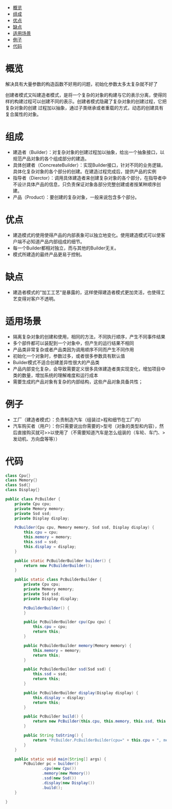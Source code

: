 
<!-- TOC -->

- [概览](#%E6%A6%82%E8%A7%88)
- [组成](#%E7%BB%84%E6%88%90)
- [优点](#%E4%BC%98%E7%82%B9)
- [缺点](#%E7%BC%BA%E7%82%B9)
- [适用场景](#%E9%80%82%E7%94%A8%E5%9C%BA%E6%99%AF)
- [例子](#%E4%BE%8B%E5%AD%90)
- [代码](#%E4%BB%A3%E7%A0%81)

<!-- /TOC -->

# 概览
解决具有大量参数的构造函数不好用的问题，初始化参数太多太复杂就不好了

创建者模式又叫建造者模式，是将一个复杂的对象的构建与它的表示分离，使得同样的构建过程可以创建不同的表示。创建者模式隐藏了复杂对象的创建过程，它把复杂对象的创建
过程加以抽象，通过子类继承或者重载的方式，动态的创建具有复合属性的对象。

# 组成
+ 建造者（Builder）：对复杂对象的创建过程加以抽象，给出一个抽象接口，以规范产品对象的各个组成部分的建造。
+ 具体创建者（ConcreateBuilder）：实现Builder接口，针对不同的业务逻辑，具体化复杂对象的各个部分的创建。在建造过程完成后，提供产品的实例
+ 指导者（Dierctor）：调用具体建造者来创建复杂对象的各个部分，在指导者中不设计具体产品的信息，只负责保证对象各部分完整创建或者按某种顺序创建。
+ 产品（Product）：要创建的复杂对象，一般来说包含多个部分。

# 优点
+ 建造模式的使用使得产品的内部表象可以独立地变化。使用建造模式可以使客户端不必知道产品内部组成的细节。
+ 每一个Builder都相对独立，而与其他的Builder无关。
+ 模式所建造的最终产品更易于控制。

# 缺点
+ 建造者模式的"加工工艺"是暴露的，这样使得建造者模式更加灵活，也使得工艺变得对客户不透明。

# 适用场景
+ 隔离复杂对象的创建和使用，相同的方法，不同执行顺序，产生不同事件结果
+ 多个部件都可以装配到一个对象中，但产生的运行结果不相同
+ 产品类非常复杂或者产品类因为调用顺序不同而产生不同作用
+ 初始化一个对象时，参数过多，或者很多参数具有默认值
+ Builder模式不适合创建差异性很大的产品类
+ 产品内部变化复杂，会导致需要定义很多具体建造者类实现变化，增加项目中类的数量，增加系统的理解难度和运行成本
+ 需要生成的产品对象有复杂的内部结构，这些产品对象具备共性；

# 例子
+ 工厂（建造者模式）：负责制造汽车（组装过>程和细节在工厂内）
+ 汽车购买者（用户）：你只需要说出你需要的>型号（对象的类型和内容），然后直接购买就可>>以使用了（不需要知道汽车是怎么组装的（车轮、车门、>发动机、方向盘等等））

# 代码
```java
class Cpu{}
class Memory{}
class Ssd{}
class Display{}

public class PcBuilder {
    private Cpu cpu;
    private Memory memory;
    private Ssd ssd;
    private Display display;

    PcBuilder(Cpu cpu, Memory memory, Ssd ssd, Display display) {
        this.cpu = cpu;
        this.memory = memory;
        this.ssd = ssd;
        this.display = display;
    }

    public static PcBuilderBuilder builder() {
        return new PcBuilderBuilder();
    }

    public static class PcBuilderBuilder {
        private Cpu cpu;
        private Memory memory;
        private Ssd ssd;
        private Display display;

        PcBuilderBuilder() {
        }

        public PcBuilderBuilder cpu(Cpu cpu) {
            this.cpu = cpu;
            return this;
        }

        public PcBuilderBuilder memory(Memory memory) {
            this.memory = memory;
            return this;
        }

        public PcBuilderBuilder ssd(Ssd ssd) {
            this.ssd = ssd;
            return this;
        }

        public PcBuilderBuilder display(Display display) {
            this.display = display;
            return this;
        }

        public PcBuilder build() {
            return new PcBuilder(this.cpu, this.memory, this.ssd, this.display);
        }

        public String toString() {
            return "PcBuilder.PcBuilderBuilder(cpu=" + this.cpu + ", memory=" + this.memory + ", ssd=" + this.ssd + ", display=" + this.display + ")";
        }
    }

    public static void main(String[] args) {
        PcBuilder pc = builder()
                .cpu(new Cpu())
                .memory(new Memory())
                .ssd(new Ssd())
                .display(new Display())
                .build();
    }

}
```